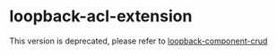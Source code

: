 # loopback-acl-extension

This version is deprecated, please refer to [loopback-component-crud](https://github.com/loopback4/loopback-component-crud)
